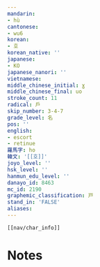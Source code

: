 ```yaml
---
mandarin:
- hù
cantonese:
- wu6
korean:
- 호
korean_native: ''
japanese:
- KO
japanese_nanori: ''
vietnamese:
middle_chinese_initial: ɣ
middle_chinese_final: uo
stroke_count: 11
radical: 戶
skip_number: 3-4-7
grade_level: 名
pos: ''
english:
- escort
- retinue
羅馬字: ho
韓文: '[[호]]'
joyo_level: ''
hsk_level: ''
hanmun_edu_level: ''
danayo_id: 8463
mc_id: 2190
graphemic_classification: 戸
stand_in: 'FALSE'
aliases:
---
```

```meta-bind-embed
[[nav/char_info]]
```

# Notes
